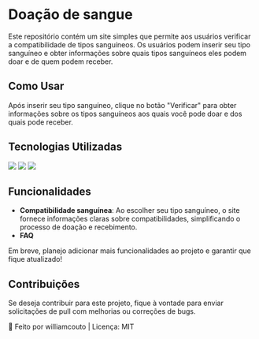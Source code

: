 # Doação de sangue
Este repositório contém um site simples que permite aos usuários verificar a compatibilidade de tipos sanguíneos.
Os usuários podem inserir seu tipo sanguíneo e obter informações sobre quais tipos sanguíneos eles podem doar e de quem podem receber.

## Como Usar
Após inserir seu tipo sanguíneo, clique no botão "Verificar" para obter informações sobre os tipos sanguíneos aos quais você pode doar e dos quais pode receber.

## Tecnologias Utilizadas
<div style = display: inline-block>
  <img src ="https://img.shields.io/badge/HTML5-E34F26?style=for-the-badge&logo=html5&logoColor=white">
  <img src = "https://img.shields.io/badge/CSS3-1572B6?style=for-the-badge&logo=css3&logoColor=white">
  <img src = "https://img.shields.io/badge/JavaScript-F7DF1E?style=for-the-badge&logo=javascript&logoColor=black">
</div>

## Funcionalidades
- **Compatibilidade sanguínea**: Ao escolher seu tipo sanguíneo, o site fornece informações claras sobre compatibilidades, simplificando o processo de doação e recebimento. 
- **FAQ**

  
Em breve, planejo adicionar mais funcionalidades ao projeto e garantir que fique atualizado!

## Contribuições
Se deseja contribuir para este projeto, fique à vontade para enviar solicitações de pull com melhorias ou correções de bugs.

🧠 Feito por williamcouto | Licença: MIT
